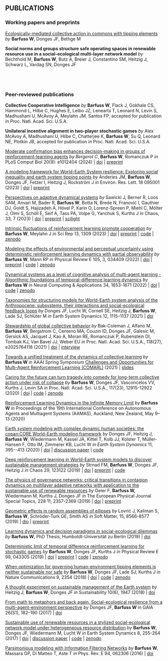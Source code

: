 <h2 id="Publications">PUBLICATIONS</h2>


### Working papers and preprints


[Ecologically-mediated collective action in commons with tipping elements](https://osf.io/7pcnm/)
*by* **Barfuss W**, Donges JF, Bethge M

**Social norms and groups structure safe operating spaces in renewable resource use in a social-ecological multi-layer network model** *by*
Bechthold M, **Barfuss W**, Butz A, Breier J, Constantino SM, Heitzig J, Schwarz L, Vardag SN, Donges JF



<div style="height: 40px;"></div>

### Peer-reviewed publications


**Collective Cooperative Intelligence** 
*by* **Barfuss W**, Flack J, Gokhale CS, Hammond L, Hilbe C, Hughes E, Leibo JZ, Lenearts T, Leonard N, Levin S, Madhushani U, McAvoy A, Meylahn JM, Santos FP, accepted for publication *in* Proc. Natl. Acad. Sci. U.S.A.

**Unilateral incentive alignment in two-player stochastic games**
*by* Alex McAvoy A, Madhushani U, Hilbe C, Chatterjee K, **Barfuss W**, Su Q, Leonard NE, Plotkin JB, accepted for publication *in* Proc. Natl. Acad. Sci. U.S.A.

[Moderate confirmation bias enhances decision-making in groups of reinforcement-learning agents](https://doi.org/10.1371/journal.pcbi.1012404)
*by* *Bergerot C*, **Barfuss W**, Romanczuk P *in* PLoS Comput Biol 20(9): e1012404 (2024) | [doi](https://doi.org/10.1371/journal.pcbi.1012404) | [preprint](https://doi.org/10.1101/2023.11.21.568073)

[A modeling framework for World-Earth System resilience: Exploring social inequality and earth system tipping points](https://iopscience.iop.org/article/10.1088/1748-9326/ace91d/meta)
*by* Anderies JM, **Barfuss W**, Donges JF, Fetzer I, Heitzig J, Rockström J 
*in* Environ. Res. Lett. 18 095001 (2023) | [doi](https://doi.org/10.1088/1748-9326/ace91d) | [preprint](https://arxiv.org/abs/2204.04471)


[Perspectives on adaptive dynamical systems](https://arxiv.org/abs/2303.01459)
*by* Sawicki J, Berner R, Loos SAM, Anvari M, Bader R, **Barfuss W**, Botta N, Brede N, Franović I, Gauthier DJ, Goldt S, Hajizadeh A, Hövel P, Karin O, Lorenz-Spreen P, Miehl C, Mölter J, Olmi S, Schöll E, Seif A, Tass PA, Volpe G, Yanchuk S, Kurths J 
*in* Chaos, 33, 7 (2023) | [doi](https://doi.org/10.1063/5.0147231) | [preprint](https://arxiv.org/abs/2303.01459) | [scilight](https://doi.org/10.1063/10.0020288)


[Intrinsic fluctuations of reinforcement learning promote cooperation](https://www.nature.com/articles/s41598-023-27672-7)
*by* **Barfuss W**, Meylahn J
*in* Sci Rep 13, 1309 (2023) | [doi](https://doi.org/10.1038/s41598-023-27672-7) | [preprint](https://arxiv.org/pdf/2209.01013) | [code](https://github.com/wbarfuss/intrinsic-fluctuations-cooperation) | [zenodo](https://doi.org/10.5281/zenodo.7303593)


[Modeling the effects of environmental and perceptual uncertainty using deterministic reinforcement learning dynamics with partial observability](https://arxiv.org/abs/2109.07259)
*by* **Barfuss W**, Mann RP
*in* Physical Review E 105, 3, 034409 (2022) | [doi](https://doi.org/10.1103/PhysRevE.105.034409) | [preprint](https://arxiv.org/pdf/2109.07259.pdf) | [code](https://github.com/wbarfuss/POLD) | [zenodo](https://doi.org/10.5281/zenodo.6361994)


[Dynamical systems as a level of cognitive analysis of multi-agent learning - Algorithmic foundations of temporal-difference learning dynamics](https://link.springer.com/article/10.1007%2Fs00521-021-06117-0) 
*by* **Barfuss W** 
*in* Neural Computing & Applications 34, 1653-1671 (2022) | [doi](https://doi.org/10.1007/s00521-021-06117-0) | [code](https://github.com/wbarfuss/CognitiveLevels) | [zenodo](https://doi.org/10.5281/zenodo.4982727)

[Taxonomies for structuring models for World-Earth system analysis of the Anthropocene: subsystems, their interactions and social-ecological feedback loops](https://esd.copernicus.org/articles/12/1115/2021)
*by* Donges JF, Lucht W, Cornell SE, Heitzig J, **Barfuss W**, Lade SJ, Schlüter M 
*in* Earth System Dynamics 12, 1115–1137 (2021) | [doi](https://doi.org/10.5194/esd-12-1115-2021) 
<!-- | [PNAS Journal Club](http://blog.pnas.org/2021/12/a-guidebook-to-incorporate-changing-human-behaviors-into-planetary-models/) -->

[Stewardship of global collective behavior](https://www.pnas.org/content/118/27/e2025764118)
*by* Bak-Coleman J, Alfano M, **Barfuss W**, Bergstrom C, Centeno MA, Couzin ID, Donges JF, Galesic M, Gersick AS, Jacquet J, Kao A, Moran RE, Romanczuk P, Rubenstein DI, Tombak KJ, Van Bavel JJ, Weber EU
*in* Proc. Natl. Acad. Sci. U.S.A., 118(27), e2025764118 (2021) | [doi](https://doi.org/10.1073/pnas.2025764118) | [interview](https://perspective-daily.de/article/1773/quhPydGw)

[Towards a unified treatment of the dynamics of collective learning](https://drive.google.com/a/google.com/file/d/1ZewiyY7KtcPuNQ0LtZyB_31IdkMr8Oxj/view?usp=sharing)
*by* **Barfuss W**
*in* AAAI Spring Symposium [Challenges and Opportunities for Multi-Agent Reinforcement Learning (COMARL)](https://sites.google.com/view/comarl-aaai-2021/home) (2021) | [slides](../static/assets/pdfs/Barfuss20210322_COMARL.pdf)


[Caring for the future can turn tragedy into comedy for long-term collective action under risk of collapse](https://www.pnas.org/content/117/23/12915)
*by* **Barfuss W**, Donges JF, Vasconcelos VV, Kurths J, Levin SA 
*in* Proc. Natl. Acad. Sci. U.S.A., 117(23), 12915-12922 (2020) | [doi](https://doi.org/10.1073/pnas.1916545117) | [code](https://github.com/wbarfuss/EcoPG) | [zenodo](https://doi.org/10.5281/zenodo.3751564)
 
[Reinforcement Learning Dynamics in the Infinite Memory Limit](http://www.ifaamas.org/Proceedings/aamas2020/pdfs/p1768.pdf)
*by* **Barfuss W**
*in* Proceedings of the 19th International Conference on Autonomous Agents and Multiagent Systems (AAMAS), Auckland, New Zealand, May 9–13 (2020)


[Earth system modeling with complex dynamic human societies: the copan:CORE World-Earth modeling framework](https://esd.copernicus.org/articles/11/395/2020/) *by* Donges JF, Heitzig J, **Barfuss** **W**, Wiedermann M, Kassel JA, Kittel T, Kolb JJ, Kolster T, Müller-Hansen F, Otto IM, Zimmerer KB, Lucht W *in* *Earth System Dynamics* 11, 395--413 (2020) | [doi](https://doi.org/10.5194/esd-11-395-2020) | [discussion paper](https://doi.org/10.5194/esd-2017-126) | [code](https://github.com/pik-copan/pycopancore)

[Deep reinforcement learning in World-Earth system models to discover sustainable management strategies](https://aip.scitation.org/doi/10.1063/1.5124673) *by* Strnad FM, **Barfuss W**, Donges JF,  Heitzig J *in* Chaos 29, 123122 (2019) | [doi](https://doi.org/10.1063/1.5124673) | [preprint](https://arxiv.org/abs/1908.05567) | [code](https://github.com/fstrnad/pyDRLinWESM)

[The physics of governance networks: critical transitions in contagion dynamics on multilayer adaptive networks with application to the sustainable use of renewable resources](https://link.springer.com/article/10.1140/epjst/e2019-900120-4) *by* Geier F, **Barfuss W,** Wiedermann M, Kurths J, Donges JF *in* The European Physical Journal Special Topics, 228 11, 2357-2369 (2019) | [doi](https://doi.org/10.1140/epjst/e2019-900120-4) | [preprint](https://arxiv.org/abs/1906.08679)


[Geometric effects in random assemblies of ellipses](https://pubs.rsc.org/en/content/articlelanding/2019/SM/C9SM01067J) *by* Lovrić J, Kaliman S, **Barfuss W**, Schröder-Turk GE, Smith AS *in* Soft Matter, 15, 8566-8577 (2019) | [dio](https://doi.org/10.1039/C9SM01067J) | [preprint](https://arxiv.org/abs/1905.11777)

[Learning dynamics and decision paradigms in social-ecological dilemmas](https://edoc.hu-berlin.de/handle/18452/20896) *by* **Barfuss W**, PhD Thesis, Humboldt-Universität zu Berlin (2019) | [doi](http://dx.doi.org/10.18452/20127)

[Deterministic limit of temporal difference reinforcement learning for stochastic games](https://journals.aps.org/pre/abstract/10.1103/PhysRevE.99.043305) *by* **Barfuss W**, Donges JF, Kurths J *in* Physical Review E 99, 043305 (2019) | [doi](https://doi.org/10.1103/PhysRevE.99.043305) | [preprint](https://arxiv.org/abs/1809.07225) | [code](https://github.com/wbarfuss/DetRL) | [zenodo](https://doi.org/10.5281/zenodo.1495091)

[When optimization for governing human-environment tipping elements is neither sustainable nor safe](https://www.nature.com/articles/s41467-018-04738-z) *by* **Barfuss W**, Donges JF, Lade SJ, Kurths J *in* Nature Communications 9, 2354 (2018) | [doi](https://doi.org/10.1038/s41467-018-04738-z) | [code](https://github.com/wbarfuss/Paradigms) | [zenodo](https://doi.org/10.5281/zenodo.1495578)

[A thought experiment on sustainable management of the Earth system](https://www.mdpi.com/2071-1050/10/6/1947) *by* Heitzig J, **Barfuss W**, Donges JF
*in* Sustainability 10(6), 1947 (2018) | [doi](https://doi.org/10.3390/su10061947)

[From math to metaphors and back again. Social-ecological resilience from a multi-agent-environment perspective](http://doi.org/10.14512/gaia.26.S1.5)
*by* Donges JF, **Barfuss W** *in* GAIA 26(S1), 182–190 (2017) | [doi](http://doi.org/10.14512/gaia.26.S1.5)

[Sustainable use of renewable resources in a stylized social-ecological network model under heterogeneous resource distribution](http://dx.doi.org/10.5194/esd-8-255-2017)
*by* **Barfuss W**, Donges JF, Wiedermann M, Lucht W 
*in* Earth System Dynamics 8, 255-264 (2017) | [doi](http://doi.org/10.5194/esd-8-255-2017) | [discussion paper](https://doi.org/10.5194/esd-2016-15) | [code](https://github.com/wbarfuss/cyexploit) | [zenodo](https://doi.org/10.5281/zenodo.1493202)

[Parsimonious modeling with Information Filtering Networks](https://journals.aps.org/pre/abstract/10.1103/PhysRevE.94.062306) *by* **Barfuss W**, Massara GP, Di Matteo T, Aste T *in* Phys. Rev. E 94, 062306 (2016) | [doi](http://doi.org/10.1103/PhysRevE.94.062306)

